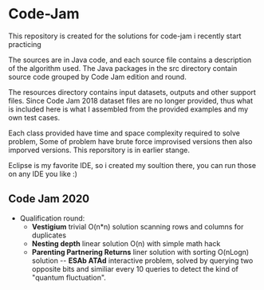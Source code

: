 # Code-Jam
This repository is created for the solutions for code-jam i recently start practicing 

The sources are in Java code, and each source file contains a description of the algorithm used. The Java packages in the src directory contain source code grouped by Code Jam edition and round.

The resources directory contains input datasets, outputs and other support files. Since Code Jam 2018 dataset files are no longer provided, thus what is included here is what I assembled from the provided examples and my own test cases.

Each class provided have time and space complexity required to solve problem, Some of problem have brute force improvised versions then also imporved versions. This reporsitory is in earlier stange.

Eclipse is my favorite IDE, so i created my soultion there, you can run those on any IDE you like :)

## Code Jam 2020
 - Qualification round:
   - **Vestigium** trivial O(n*n) solution scanning rows and columns for duplicates
   - **Nesting depth** linear solution O(n) with simple math hack 
   - **Parenting Partnering Returns** liner solution with sorting O(nLogn) solution
   -- **ESAb ATAd** interactive problem, solved by querying two opposite bits and similiar every 10 queries to detect the kind of "quantum fluctuation".
